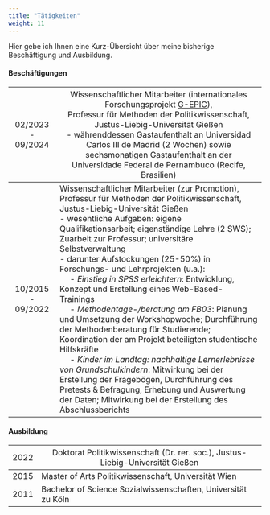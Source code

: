 ```yaml
---
title: "Tätigkeiten"
weight: 11
---
```


Hier gebe ich Ihnen eine Kurz-Übersicht über meine bisherige Beschäftigung und Ausbildung. 

#### Beschäftigungen

| <span style="font-weight:normal">02/2023 - 09/2024</span> | <span style="font-weight:normal">Wissenschaftlicher Mitarbeiter (internationales Forschungsprojekt [G-EPIC](https://g-epic.eu)), <br>Professur für Methoden der Politikwissenschaft, Justus-Liebig-Universität Gießen<br> - währenddessen Gastaufenthalt an Universidad Carlos III de Madrid (2 Wochen) sowie sechsmonatigen Gastaufenthalt an der Universidade Federal de Pernambuco (Recife, Brasilien)<br></span>|
|:-----:|---------------------------------|
| 10/2015 - 09/2022| Wissenschaftlicher Mitarbeiter (zur Promotion),<br> Professur für Methoden der Politikwissenschaft, Justus-Liebig-Universität Gießen<br> - wesentliche Aufgaben: eigene Qualifikationsarbeit; eigenständige Lehre (2 SWS); Zuarbeit zur Professur; universitäre Selbstverwaltung<br>- darunter Aufstockungen (25-50%) in Forschungs- und Lehrprojekten (u.a.):<br>&emsp; - *Einstieg in SPSS erleichtern*: Entwicklung, Konzept und Erstellung eines Web-Based-Trainings <br>&emsp; - *Methodentage-/beratung am FB03*: Planung und Umsetzung der Workshopwoche; Durchführung der Methodenberatung für Studierende; Koordination der am Projekt beteiligten studentische Hilfskräfte <br>&emsp; - *Kinder im Landtag: nachhaltige Lernerlebnisse von Grundschulkindern*: Mitwirkung bei der Erstellung der Fragebögen, Durchführung des Pretests & Befragung, Erhebung und Auswertung der Daten; Mitwirkung bei der Erstellung des Abschlussberichts | 

#### Ausbildung
| <span style="font-weight:normal">2022</span> | <span style="font-weight:normal">Doktorat Politikwissenschaft (Dr. rer. soc.), Justus-Liebig-Universität Gießen</span> | 
|:---:|---------------------------------|
| 2015 | Master of Arts Politikwissenschaft, Universität Wien | 
| 2011 | Bachelor of Science Sozialwissenschaften, Universität zu Köln | 
